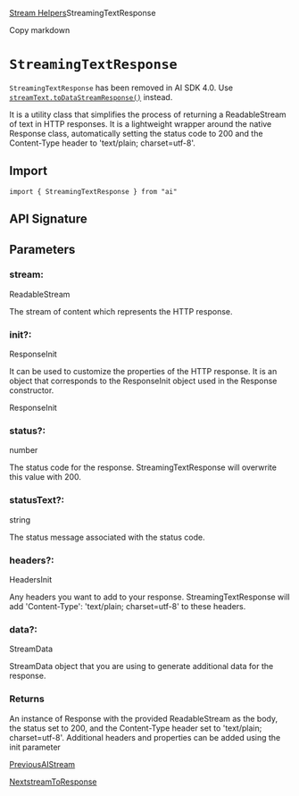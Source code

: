 [Stream Helpers](/docs/reference/stream-helpers)StreamingTextResponse

Copy markdown

# `StreamingTextResponse`

`StreamingTextResponse` has been removed in AI SDK 4.0. Use
[`streamText.toDataStreamResponse()`](/docs/reference/ai-sdk-core/stream-text)
instead.

It is a utility class that simplifies the process of returning a
ReadableStream of text in HTTP responses. It is a lightweight wrapper around
the native Response class, automatically setting the status code to 200 and
the Content-Type header to 'text/plain; charset=utf-8'.

## Import

    
    
    import { StreamingTextResponse } from "ai"

## API Signature

## Parameters

### stream:

ReadableStream

The stream of content which represents the HTTP response.

### init?:

ResponseInit

It can be used to customize the properties of the HTTP response. It is an
object that corresponds to the ResponseInit object used in the Response
constructor.

ResponseInit

### status?:

number

The status code for the response. StreamingTextResponse will overwrite this
value with 200.

### statusText?:

string

The status message associated with the status code.

### headers?:

HeadersInit

Any headers you want to add to your response. StreamingTextResponse will add
'Content-Type': 'text/plain; charset=utf-8' to these headers.

### data?:

StreamData

StreamData object that you are using to generate additional data for the
response.

### Returns

An instance of Response with the provided ReadableStream as the body, the
status set to 200, and the Content-Type header set to 'text/plain;
charset=utf-8'. Additional headers and properties can be added using the init
parameter

[PreviousAIStream](/docs/reference/stream-helpers/ai-stream)

[NextstreamToResponse](/docs/reference/stream-helpers/stream-to-response)

